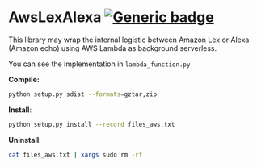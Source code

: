 # AwsLexAlexa  [![Generic badge](https://img.shields.io/badge/Python-3.4,%203.5,%203.6-green.svg)](https://shields.io/)

This library may wrap the internal logistic between Amazon Lex or Alexa (Amazon echo) using AWS Lambda as background serverless.

You can see the implementation in `lambda_function.py`

**Compile:** 
```bash
python setup.py sdist --formats=gztar,zip
```
**Install**: 
```bash
python setup.py install --record files_aws.txt
```
**Uninstall**: 
```bash
cat files_aws.txt | xargs sudo rm -rf
```

